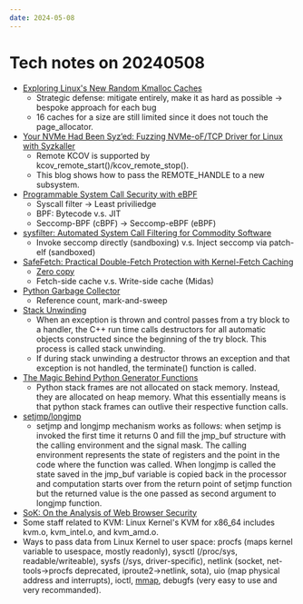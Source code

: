 ```yaml
---
date: 2024-05-08
---
```


# Tech notes on 20240508

+ [Exploring Linux's New Random Kmalloc Caches](https://sam4k.com/exploring-linux-random-kmalloc-caches/)
    + Strategic defense: mitigate entirely, make it as hard as possible -> bespoke approach for each bug
    + 16 caches for a size are still limited since it does not touch the page_allocator.
+ [Your NVMe Had Been Syz’ed: Fuzzing NVMe-oF/TCP Driver for Linux with
Syzkaller](https://www.cyberark.com/resources/threat-research-blog/your-nvme-had-been-syzed-fuzzing-nvme-of-tcp-driver-for-linux-with-syzkaller)
    + Remote KCOV is supported by kcov_remote_start()/kcov_remote_stop().
    + This blog shows how to pass the REMOTE_HANDLE to a new subsystem.
+ [Programmable System Call Security with eBPF](https://arxiv.org/pdf/2302.10366)
    + Syscall filter -> Least priviliedge
    + BPF: Bytecode v.s. JIT
    + Seccomp-BPF (cBPF) -> Seccomp-eBPF (eBPF)
+ [sysfilter: Automated System Call Filtering for Commodity Software](https://www.usenix.org/system/files/raid20-demarinis.pdf)
    + Invoke seccomp directly (sandboxing) v.s. Inject seccomp via patch-elf (sandboxed)
+ [SafeFetch: Practical Double-Fetch Protection with Kernel-Fetch Caching](https://www.usenix.org/system/files/sec24fall-prepub-1439-duta.pdf)
    + [Zero copy](https://en.wikipedia.org/wiki/Zero-copy)
    + Fetch-side cache v.s. Write-side cache (Midas)
+ [Python Garbage Collector](https://devguide.python.org/internals/garbage-collector/)
    + Reference count, mark-and-sweep
+ [Stack Unwinding](https://www.ibm.com/docs/en/zos/2.4.0?topic=only-stack-unwinding-c)
    + When an exception is thrown and control passes from a try block to a
    handler, the C++ run time calls destructors for all automatic objects
    constructed since the beginning of the try block.  This process is called
    stack unwinding.
    + If during stack unwinding a destructor throws an exception and that
    exception is not handled, the terminate() function is called.
+ [The Magic Behind Python Generator Functions](https://hackernoon.com/the-magic-behind-python-generator-functions-bc8eeea54220)
    + Python stack frames are not allocated on stack memory. Instead, they are
    allocated on heap memory. What this essentially means is that python stack
    frames can outlive their respective function calls.
+ [setjmp/longjmp](http://groups.di.unipi.it/~nids/docs/longjump_try_trow_catch.html)
    + setjmp and longjmp mechanism works as follows: when setjmp is invoked the
    first time it returns 0 and fill the jmp_buf structure with the calling
    environment and the signal mask. The calling environment represents the
    state of registers and the point in the code where the function was called.
    When longjmp is called the state saved in the jmp_buf variable is copied
    back in the processor and computation starts over from the return point of
    setjmp function but the returned value is the one passed as second argument
    to longjmp function.
+ [SoK: On the Analysis of Web Browser Security](https://arxiv.org/pdf/2112.15561)
+ Some staff related to KVM: Linux Kernel's KVM for x86_64 includes kvm.o,
kvm_intel.o, and kvm_amd.o.
+ Ways to pass data from Linux Kernel to user space: procfs (maps kernel
variable to usespace, mostly readonly), sysctl (/proc/sys, readable/writeable),
sysfs (/sys, driver-specific), netlink (socket, net-tools->procfs deprecated,
iproute2->netlink, sota), uio (map physical address and interrupts), ioctl,
[mmap](https://stackoverflow.com/questions/10760479/how-to-mmap-a-linux-kernel-buffer-to-user-space),
debugfs (very easy to use and very recommanded).